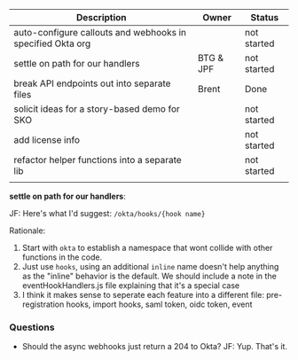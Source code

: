 
| Description | Owner | Status |
| ------------|-------|--------|
| auto-configure callouts and webhooks in specified Okta org |  | not started |
| settle on path for our handlers | BTG & JPF | not started |
| break API endpoints out into separate files | Brent | Done |
| solicit ideas for a story-based demo for SKO | | not started |
| add license info | | not started |
| refactor helper functions into a separate lib | | not started |
| | | |

**settle on path for our handlers**:

JF: Here's what I'd suggest:
`/okta/hooks/{hook name}`

Rationale: 
1. Start with `okta` to establish a namespace that wont collide with other functions in the code.
2. Just use `hooks`, using an additional `inline` name doesn't help anything as the "inline" behavior is the default. We should include a note in the eventHookHandlers.js file explaining that it's a special case
3. I think it makes sense to seperate each feature into a different file: pre-registration hooks, import hooks, saml token, oidc token, event


### Questions

- Should the async webhooks just return a 204 to Okta? 
  JF: Yup. That's it.
  